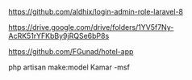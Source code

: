 https://github.com/aldhix/login-admin-role-laravel-8

https://drive.google.com/drive/folders/1YV5f7Ny-AcRK51rYFKbBy9jRQSe6bP8s

https://github.com/FGunad/hotel-app

php artisan make:model Kamar -msf
